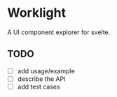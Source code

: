 # Worklight

A UI component explorer for svelte.


## TODO

- [ ] add usage/example
- [ ] describe the API
- [ ] add test cases
